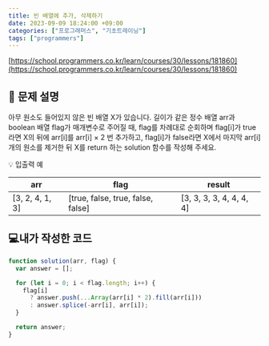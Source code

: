 ```yaml
---
title: 빈 배열에 추가, 삭제하기
date: 2023-09-09 18:24:00 +09:00
categories: ["프로그래머스", "기초트레이닝"]
tags: ["programmers"]
---
```


[https://school.programmers.co.kr/learn/courses/30/lessons/181860](https://school.programmers.co.kr/learn/courses/30/lessons/181860)

## 📔 문제 설명

아무 원소도 들어있지 않은 빈 배열 X가 있습니다. 길이가 같은 정수 배열 arr과 boolean 배열 flag가 매개변수로 주어질 때, flag를 차례대로 순회하며 flag[i]가 true라면 X의 뒤에 arr[i]를 arr[i] × 2 번 추가하고, flag[i]가 false라면 X에서 마지막 arr[i]개의 원소를 제거한 뒤 X를 return 하는 solution 함수를 작성해 주세요.

💡 입출력 예

| arr             | flag                              | result                   |
| --------------- | --------------------------------- | ------------------------ |
| [3, 2, 4, 1, 3] | [true, false, true, false, false] | [3, 3, 3, 3, 4, 4, 4, 4] |

## 💻내가 작성한 코드

```js
function solution(arr, flag) {
  var answer = [];

  for (let i = 0; i < flag.length; i++) {
    flag[i]
      ? answer.push(...Array(arr[i] * 2).fill(arr[i]))
      : answer.splice(-arr[i], arr[i]);
  }

  return answer;
}
```

